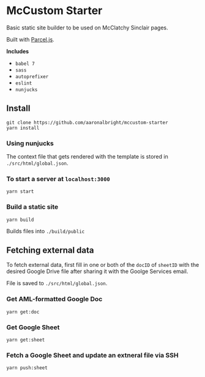 # McCustom Starter
Basic static site builder to be used on McClatchy Sinclair pages.

Built with [Parcel.js](https://parceljs.org/).

**Includes**
* `babel 7`
* `sass`
* `autoprefixer`
* `eslint`
* `nunjucks`


## Install

```
git clone https://github.com/aaronalbright/mccustom-starter
yarn install
```

### Using nunjucks
The context file that gets rendered with the template is stored in `./src/html/global.json`.

### To start a server at `localhost:3000`
```
yarn start
```

### Build a static site
```
yarn build
```
Builds files into `./build/public`

## Fetching external data

To fetch external data, first fill in one or both of the `docID` of `sheetID` with the desired Google Drive file after sharing it with the Goolge Services email.

File is saved to `./src/html/global.json`.

### Get AML-formatted Google Doc
```
yarn get:doc
```

### Get Google Sheet
```
yarn get:sheet
```

### Fetch a Google Sheet and update an extneral file via SSH
```
yarn push:sheet
```







